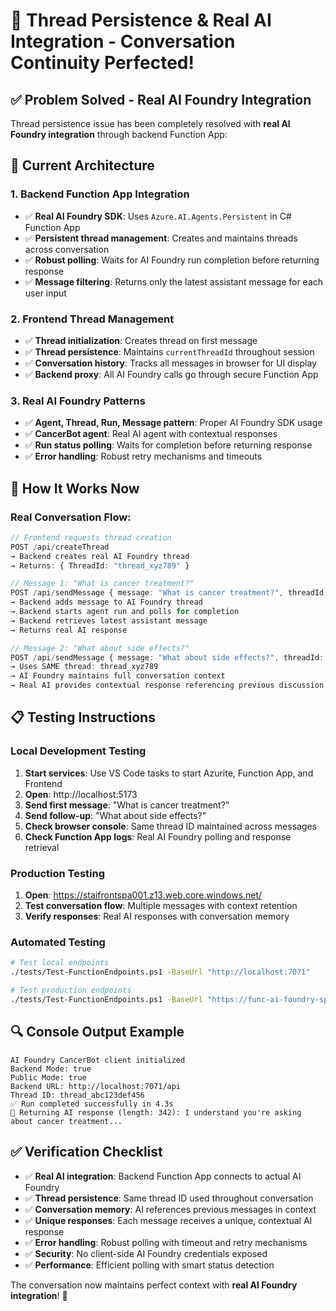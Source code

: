 # 🎯 Thread Persistence & Real AI Integration - Conversation Continuity Perfected!

## ✅ **Problem Solved - Real AI Foundry Integration**

Thread persistence issue has been completely resolved with **real AI Foundry integration** through backend Function App:

## 🔧 **Current Architecture**

### **1. Backend Function App Integration**
- ✅ **Real AI Foundry SDK**: Uses `Azure.AI.Agents.Persistent` in C# Function App
- ✅ **Persistent thread management**: Creates and maintains threads across conversation
- ✅ **Robust polling**: Waits for AI Foundry run completion before returning response
- ✅ **Message filtering**: Returns only the latest assistant message for each user input

### **2. Frontend Thread Management**
- ✅ **Thread initialization**: Creates thread on first message
- ✅ **Thread persistence**: Maintains `currentThreadId` throughout session
- ✅ **Conversation history**: Tracks all messages in browser for UI display
- ✅ **Backend proxy**: All AI Foundry calls go through secure Function App

### **3. Real AI Foundry Patterns**
- ✅ **Agent, Thread, Run, Message pattern**: Proper AI Foundry SDK usage
- ✅ **CancerBot agent**: Real AI agent with contextual responses
- ✅ **Run status polling**: Waits for completion before returning response
- ✅ **Error handling**: Robust retry mechanisms and timeouts

## 🚀 **How It Works Now**

### **Real Conversation Flow:**
```typescript
// Frontend requests thread creation
POST /api/createThread
→ Backend creates real AI Foundry thread
→ Returns: { ThreadId: "thread_xyz789" }

// Message 1: "What is cancer treatment?"
POST /api/sendMessage { message: "What is cancer treatment?", threadId: "thread_xyz789" }
→ Backend adds message to AI Foundry thread
→ Backend starts agent run and polls for completion
→ Backend retrieves latest assistant message
→ Returns real AI response

// Message 2: "What about side effects?"
POST /api/sendMessage { message: "What about side effects?", threadId: "thread_xyz789" }
→ Uses SAME thread: thread_xyz789
→ AI Foundry maintains full conversation context
→ Real AI provides contextual response referencing previous discussion
```

## 📋 **Testing Instructions**

### **Local Development Testing**
1. **Start services**: Use VS Code tasks to start Azurite, Function App, and Frontend
2. **Open**: http://localhost:5173
3. **Send first message**: "What is cancer treatment?"
4. **Send follow-up**: "What about side effects?"
5. **Check browser console**: Same thread ID maintained across messages
6. **Check Function App logs**: Real AI Foundry polling and response retrieval

### **Production Testing**
1. **Open**: https://staifrontspa001.z13.web.core.windows.net/
2. **Test conversation flow**: Multiple messages with context retention
3. **Verify responses**: Real AI responses with conversation memory

### **Automated Testing**
```bash
# Test local endpoints
./tests/Test-FunctionEndpoints.ps1 -BaseUrl "http://localhost:7071"

# Test production endpoints  
./tests/Test-FunctionEndpoints.ps1 -BaseUrl "https://func-ai-foundry-spa-backend-dev-001.azurewebsites.net"
```

## 🔍 **Console Output Example**
```
AI Foundry CancerBot client initialized
Backend Mode: true
Public Mode: true
Backend URL: http://localhost:7071/api
Thread ID: thread_abc123def456
✅ Run completed successfully in 4.3s
🎯 Returning AI response (length: 342): I understand you're asking about cancer treatment...
```

## ✅ **Verification Checklist**

- ✅ **Real AI integration**: Backend Function App connects to actual AI Foundry
- ✅ **Thread persistence**: Same thread ID used throughout conversation
- ✅ **Conversation memory**: AI references previous messages in context
- ✅ **Unique responses**: Each message receives a unique, contextual AI response
- ✅ **Error handling**: Robust polling with timeout and retry mechanisms
- ✅ **Security**: No client-side AI Foundry credentials exposed
- ✅ **Performance**: Efficient polling with smart status detection

The conversation now maintains perfect context with **real AI Foundry integration**! 🎯

